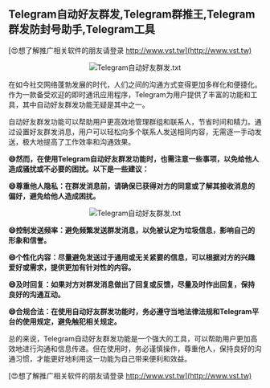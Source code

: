## **Telegram自动好友群发,Telegram群推王,Telegram群发防封号助手,Telegram工具**

[😍想了解推广相关软件的朋友请登录 http://www.vst.tw](http://www.vst.tw)

 <center><img src="https://vst.tw/MP4/tuiguang/png/1.png" alt="Telegram自动好友群发.txt"></center>

在如今社交网络蓬勃发展的时代，人们之间的沟通方式变得更加多样化和便捷化。作为一款备受欢迎的即时通讯应用程序，Telegram为用户提供了丰富的功能和工具，其中自动好友群发功能无疑是其中之一。

自动好友群发功能可以帮助用户更高效地管理群组和联系人，节省时间和精力。通过设置好友群发消息，用户可以轻松向多个联系人发送相同内容，无需逐一手动发送，极大地提高了工作效率和沟通效果。

**😄然而，在使用Telegram自动好友群发功能时，也需注意一些事项，以免给他人造成骚扰或不必要的困扰。以下是一些建议：**

**😄尊重他人隐私：在群发消息前，请确保已获得对方的同意或了解其接收消息的偏好，避免给他人造成困扰。**

 <center><img src="https://vst.tw/MP4/tuiguang/png/8.png" alt="Telegram自动好友群发.txt"></center>

**😄控制发送频率：避免频繁发送群发消息，以免被认定为垃圾信息，影响自己的形象和信誉。**

**😄个性化内容：尽量避免发送过于通用或无关紧要的信息，可以根据对方的兴趣爱好或需求，提供更加有针对性的内容。**

**😄及时回复：如果对方对群发消息做出了回复或反馈，尽量及时作出回复，保持良好的沟通互动。**

**😄合规合法：在使用自动好友群发功能时，务必遵守当地法律法规和Telegram平台的使用规定，避免触犯相关规定。**

总的来说，Telegram自动好友群发功能是一个强大的工具，可以帮助用户更加高效地进行沟通和信息传递。但在使用时，务必谨慎操作，尊重他人，保持良好的沟通习惯，才能更好地利用这一功能为自己带来便利和效益。

[😍想了解推广相关软件的朋友请登录 http://www.vst.tw](http://www.vst.tw)



